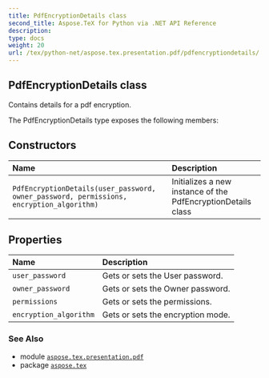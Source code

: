 ```yaml
---
title: PdfEncryptionDetails class
second_title: Aspose.TeX for Python via .NET API Reference
description: 
type: docs
weight: 20
url: /tex/python-net/aspose.tex.presentation.pdf/pdfencryptiondetails/
---
```


## PdfEncryptionDetails class

Contains details for a pdf encryption.



The PdfEncryptionDetails type exposes the following members:
## Constructors
| Name | Description |
| :- | :- |
| `PdfEncryptionDetails(user_password, owner_password, permissions, encryption_algorithm)` | Initializes a new instance of the PdfEncryptionDetails class |
## Properties
| Name | Description |
| :- | :- |
| `user_password` | Gets or sets the User password. |
| `owner_password` | Gets or sets the Owner password. |
| `permissions` | Gets or sets the permissions. |
| `encryption_algorithm` | Gets or sets the encryption mode. |

### See Also

* module [`aspose.tex.presentation.pdf`](/tex/python-net/aspose.tex.presentation.pdf/)
* package [`aspose.tex`](/tex/python-net/)

